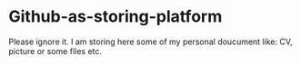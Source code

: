 # Github-as-storing-platform
Please ignore it. I am storing here some of my personal doucument like: CV, picture or some files etc.
